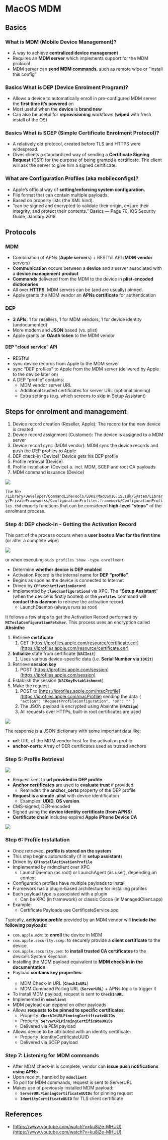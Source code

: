 # MacOS MDM

## Basics

### What is MDM \(Mobile Device Management\)?

* A way to achieve **centralized device management**
* Requires an **MDM server** which implements support for the MDM protocol
* MDM server can **send MDM commands**, such as remote wipe or “install this config”

### Basics What is DEP \(Device Enrolment Program\)?

* Allows a device to automatically enroll in pre-configured MDM server the **first time it’s powered** on
* Most useful when the **device** is **brand new**
* Can also be useful for **reprovisioning** workflows \(**wiped** with fresh install of the OS\)

### Basics What is SCEP \(Simple Certificate Enrolment Protocol\)?

* A relatively old protocol, created before TLS and HTTPS were widespread.
* Gives clients a standardized way of sending a **Certificate Signing Request** \(CSR\) for the purpose of being granted a certificate. The client will ask the server to give him a signed certificate.

### What are Configuration Profiles \(aka mobileconfigs\)?

* Apple’s official way of **setting/enforcing system configuration.**
* File format that can contain multiple payloads.
* Based on property lists \(the XML kind\).
* “can be signed and encrypted to validate their origin, ensure their integrity, and protect their contents.” Basics — Page 70, iOS Security Guide, January 2018.

## Protocols

### MDM

* Combination of APNs \(**Apple server**s\) + RESTful API \(**MDM** **vendor** servers\)
* **Communication** occurs between a **device** and a server associated with a **device** **management** **product**
* **Commands** delivered from the MDM to the device in **plist-encoded dictionaries**
* All over **HTTPS**. MDM servers can be \(and are usually\) pinned.
* Apple grants the MDM vendor an **APNs certificate** for authentication

### DEP

* **3 APIs**: 1 for resellers, 1 for MDM vendors, 1 for device identity \(undocumented\)
* More modern and **JSON** based \(vs. plist\)
* Apple grants an **OAuth token** to the MDM vendor

#### DEP "cloud service" API

* RESTful
* sync device records from Apple to the MDM server
* sync “DEP profiles” to Apple from the MDM server \(delivered by Apple to the device later on\)
* A DEP “profile” contains:
  * MDM vendor server URL
  * Additional trusted certificates for server URL \(optional pinning\)
  * Extra settings \(e.g. which screens to skip in Setup Assistant\)

## Steps for enrolment and management

1. Device record creation \(Reseller, Apple\): The record for the new device is created
2. Device record assignment \(Customer\): The device is assigned to a MDM server
3. Device record sync \(MDM vendor\): MDM sync the device records and push the DEP profiles to Apple
4. DEP check-in \(Device\): Device gets his DEP profile
5. Profile retrieval \(Device\)
6. Profile installation \(Device\) a. incl. MDM, SCEP and root CA payloads
7. MDM command issuance \(Device\)

![](../../.gitbook/assets/image%20%28564%29.png)

The file `/Library/Developer/CommandLineTools/SDKs/MacOSX10.15.sdk/System/Library/PrivateFrameworks/ConfigurationProfiles.framework/ConfigurationProfiles.tbd` exports functions that can be considered **high-level "steps"** of the enrolment process.

### Step 4: DEP check-in - Getting the Activation Record

This part of the process occurs when a **user boots a Mac for the first time** \(or after a complete wipe\)

![](../../.gitbook/assets/image%20%28568%29.png)

or when executing `sudo profiles show -type enrollment`

* Determine **whether device is DEP enabled**
* Activation Record is the internal name for **DEP “profile”**
* Begins as soon as the device is connected to Internet
* Driven by **`CPFetchActivationRecord`**
* Implemented by **`cloudconfigurationd`** via XPC. The **"Setup Assistant**" \(when the device is firstly booted\) or the **`profiles`** command will **contact this daemon** to retrieve the activation record.
  * LaunchDaemon \(always runs as root\)

It follows a few steps to get the Activation Record performed by **`MCTeslaConfigurationFetcher`**. This process uses an encryption called **Absinthe**

1. Retrieve **certificate**
   1. GET [https://iprofiles.apple.com/resource/certificate.cer](https://iprofiles.apple.com/resource/certificate.cer)
2. **Initialize** state from certificate \(**`NACInit`**\)
   1. Uses various device-specific data \(i.e. **Serial Number via `IOKit`**\)
3. Retrieve **session key**
   1. POST [https://iprofiles.apple.com/session](https://iprofiles.apple.com/session)
4. Establish the session \(**`NACKeyEstablishment`**\)
5. Make the request
   1. POST to [https://iprofiles.apple.com/macProfile](https://iprofiles.apple.com/macProfile) sending the data `{ "action": "RequestProfileConfiguration", "sn": "" }`
   2. The JSON payload is encrypted using Absinthe \(**`NACSign`**\)
   3. All requests over HTTPs, built-in root certificates are used 

![](../../.gitbook/assets/image%20%28566%29.png)

The response is a JSON dictionary with some important data like:

* **url**: URL of the MDM vendor host for the activation profile
* **anchor-certs**: Array of DER certificates used as trusted anchors

### **Step 5: Profile Retrieval**

![](../../.gitbook/assets/image%20%28569%29.png)

* Request sent to **url provided in DEP profile**.
* **Anchor certificates** are used to **evaluate trust** if provided.
  * Reminder: the **anchor\_certs** property of the DEP profile
* **Request is a simple .plist** with device identification
  * Examples: **UDID, OS version**.
* CMS-signed, DER-encoded
* Signed using the **device identity certificate \(from APNS\)**
* **Certificate chain** includes expired **Apple iPhone Device CA**

![](../../.gitbook/assets/image%20%28567%29%20%281%29%20%281%29.png)

### Step 6: Profile Installation

* Once retrieved, **profile is stored on the system**
* This step begins automatically \(if in **setup assistant**\)
* Driven by **`CPInstallActivationProfile`**
* Implemented by mdmclient over XPC
  * LaunchDaemon \(as root\) or LaunchAgent \(as user\), depending on context
* Configuration profiles have multiple payloads to install
* Framework has a plugin-based architecture for installing profiles
* Each payload type is associated with a plugin
  * Can be XPC \(in framework\) or classic Cocoa \(in ManagedClient.app\)
* Example:
  * Certificate Payloads use CertificateService.xpc

Typically, **activation profile** provided by an MDM vendor will **include the following payloads**:

* `com.apple.mdm`: to **enroll** the device in MDM
* `com.apple.security.scep`: to securely provide a **client certificate** to the device.
* `com.apple.security.pem`: to **install trusted CA certificates** to the device’s System Keychain.
* Installing the MDM payload equivalent to **MDM check-in in the documentation**
* Payload **contains key properties**:
* * MDM Check-In URL \(**`CheckInURL`**\)
  * MDM Command Polling URL \(**`ServerURL`**\) + APNs topic to trigger it
* To install MDM payload, request is sent to **`CheckInURL`**
* Implemented in **`mdmclient`**
* MDM payload can depend on other payloads
* Allows **requests to be pinned to specific certificates**:
  * Property: **`CheckInURLPinningCertificateUUIDs`**
  * Property: **`ServerURLPinningCertificateUUIDs`**
  * Delivered via PEM payload
* Allows device to be attributed with an identity certificate:
  * Property: IdentityCertificateUUID
  * Delivered via SCEP payload

### **Step 7: Listening for MDM commands**

* After MDM check-in is complete, vendor can **issue push notifications using APNs**
* Upon receipt, handled by **`mdmclient`**
* To poll for MDM commands, request is sent to ServerURL
* Makes use of previously installed MDM payload:
  * **`ServerURLPinningCertificateUUIDs`** for pinning request
  * **`IdentityCertificateUUID`** for TLS client certificate

## **References**

* [https://www.youtube.com/watch?v=ku8jZe-MHUU](https://www.youtube.com/watch?v=ku8jZe-MHUU)

